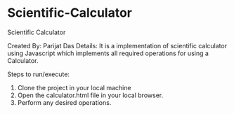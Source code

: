 # Scientific-Calculator
Scientific Calculator

Created By: Parijat Das
Details: It is a implementation of scientific calculator using Javascript which implements all required operations for using a Calculator.

Steps to run/execute:
1. Clone the project in your local machine
2. Open the calculator.html file in your local browser.
3. Perform any desired operations.

